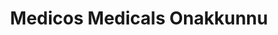 ---
title: "Medicos Medicals Onakkunnu"
url: /onakkunnu/medicos-medicals-onakkunnu/
shop: Drogerie
---